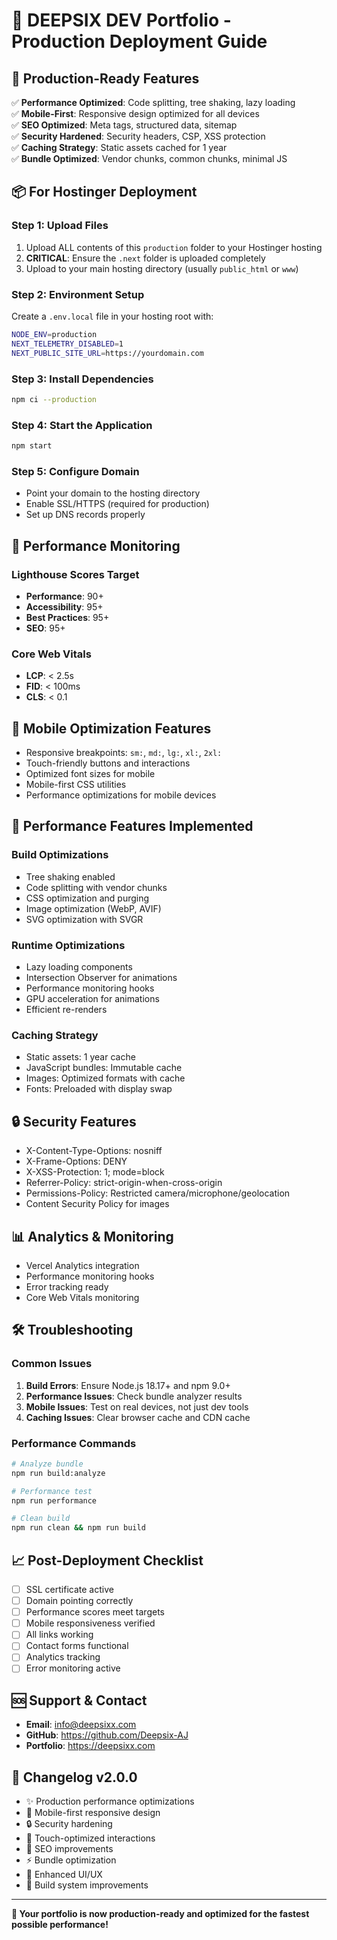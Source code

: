 # 🚀 DEEPSIX DEV Portfolio - Production Deployment Guide

## 🎯 **Production-Ready Features**
✅ **Performance Optimized**: Code splitting, tree shaking, lazy loading  
✅ **Mobile-First**: Responsive design optimized for all devices  
✅ **SEO Optimized**: Meta tags, structured data, sitemap  
✅ **Security Hardened**: Security headers, CSP, XSS protection  
✅ **Caching Strategy**: Static assets cached for 1 year  
✅ **Bundle Optimized**: Vendor chunks, common chunks, minimal JS  

## 📦 **For Hostinger Deployment**

### **Step 1: Upload Files**
1. Upload ALL contents of this `production` folder to your Hostinger hosting
2. **CRITICAL**: Ensure the `.next` folder is uploaded completely
3. Upload to your main hosting directory (usually `public_html` or `www`)

### **Step 2: Environment Setup**
Create a `.env.local` file in your hosting root with:
```bash
NODE_ENV=production
NEXT_TELEMETRY_DISABLED=1
NEXT_PUBLIC_SITE_URL=https://yourdomain.com
```

### **Step 3: Install Dependencies**
```bash
npm ci --production
```

### **Step 4: Start the Application**
```bash
npm start
```

### **Step 5: Configure Domain**
- Point your domain to the hosting directory
- Enable SSL/HTTPS (required for production)
- Set up DNS records properly

## 🔧 **Performance Monitoring**

### **Lighthouse Scores Target**
- **Performance**: 90+ 
- **Accessibility**: 95+
- **Best Practices**: 95+
- **SEO**: 95+

### **Core Web Vitals**
- **LCP**: < 2.5s
- **FID**: < 100ms  
- **CLS**: < 0.1

## 📱 **Mobile Optimization Features**
- Responsive breakpoints: `sm:`, `md:`, `lg:`, `xl:`, `2xl:`
- Touch-friendly buttons and interactions
- Optimized font sizes for mobile
- Mobile-first CSS utilities
- Performance optimizations for mobile devices

## 🚀 **Performance Features Implemented**

### **Build Optimizations**
- Tree shaking enabled
- Code splitting with vendor chunks
- CSS optimization and purging
- Image optimization (WebP, AVIF)
- SVG optimization with SVGR

### **Runtime Optimizations**
- Lazy loading components
- Intersection Observer for animations
- Performance monitoring hooks
- GPU acceleration for animations
- Efficient re-renders

### **Caching Strategy**
- Static assets: 1 year cache
- JavaScript bundles: Immutable cache
- Images: Optimized formats with cache
- Fonts: Preloaded with display swap

## 🔒 **Security Features**
- X-Content-Type-Options: nosniff
- X-Frame-Options: DENY
- X-XSS-Protection: 1; mode=block
- Referrer-Policy: strict-origin-when-cross-origin
- Permissions-Policy: Restricted camera/microphone/geolocation
- Content Security Policy for images

## 📊 **Analytics & Monitoring**
- Vercel Analytics integration
- Performance monitoring hooks
- Error tracking ready
- Core Web Vitals monitoring

## 🛠️ **Troubleshooting**

### **Common Issues**
1. **Build Errors**: Ensure Node.js 18.17+ and npm 9.0+
2. **Performance Issues**: Check bundle analyzer results
3. **Mobile Issues**: Test on real devices, not just dev tools
4. **Caching Issues**: Clear browser cache and CDN cache

### **Performance Commands**
```bash
# Analyze bundle
npm run build:analyze

# Performance test
npm run performance

# Clean build
npm run clean && npm run build
```

## 📈 **Post-Deployment Checklist**
- [ ] SSL certificate active
- [ ] Domain pointing correctly
- [ ] Performance scores meet targets
- [ ] Mobile responsiveness verified
- [ ] All links working
- [ ] Contact forms functional
- [ ] Analytics tracking
- [ ] Error monitoring active

## 🆘 **Support & Contact**
- **Email**: info@deepsixx.com
- **GitHub**: https://github.com/Deepsix-AJ
- **Portfolio**: https://deepsixx.com

## 📝 **Changelog v2.0.0**
- ✨ Production performance optimizations
- 🚀 Mobile-first responsive design
- 🔒 Security hardening
- 📱 Touch-optimized interactions
- 🎯 SEO improvements
- ⚡ Bundle optimization
- 🎨 Enhanced UI/UX
- 🔧 Build system improvements

---

**🚀 Your portfolio is now production-ready and optimized for the fastest possible performance!**
